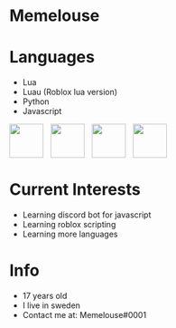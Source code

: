 # Memelouse

# Languages

- Lua
- Luau (Roblox lua version)
- Python
- Javascript

<img align="left" style="padding-right:10px;" src="https://cdn.discordapp.com/attachments/1046837773790883912/1106351381931118652/Lua-Logo.png" width="60" height="60"> 
<img align="left" style="padding-right:10px;" src="https://upload.wikimedia.org/wikipedia/commons/thumb/8/8f/Luau_Logo_%28Programming_Language%29.svg/1024px-Luau_Logo_%28Programming_Language%29.svg.png" width="60" height="60">
<img align="left" style="padding-right:10px;" src="https://cdn.discordapp.com/attachments/1046837773790883912/1106351763625361428/Untitled-5.png" width="60" height="60">
<img style="padding-right:10px;" src="https://upload.wikimedia.org/wikipedia/commons/thumb/6/6a/JavaScript-logo.png/800px-JavaScript-logo.png" width="60" height="60">

# Current Interests
- Learning discord bot for javascript
- Learning roblox scripting
- Learning more languages

# Info

- 17 years old
- I live in sweden
- Contact me at: Memelouse#0001
